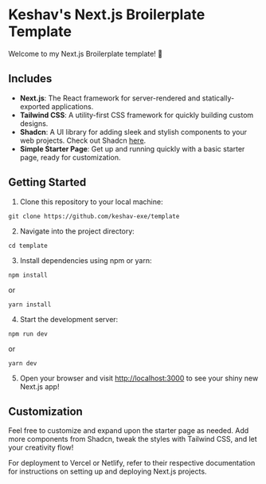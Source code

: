 # Keshav's Next.js Broilerplate Template

Welcome to my Next.js Broilerplate template! 🚀

## Includes

- **Next.js**: The React framework for server-rendered and statically-exported applications.
- **Tailwind CSS**: A utility-first CSS framework for quickly building custom designs.
- **Shadcn**: A UI library for adding sleek and stylish components to your web projects. Check out Shadcn [here](https://ui.shadcn.com/).
- **Simple Starter Page**: Get up and running quickly with a basic starter page, ready for customization.

## Getting Started

1. Clone this repository to your local machine:

```
git clone https://github.com/keshav-exe/template
```

2. Navigate into the project directory:

```
cd template
```

3. Install dependencies using npm or yarn:

```
npm install
```
or
```
yarn install
```

4. Start the development server:

```
npm run dev
```
or
```
yarn dev
```

5. Open your browser and visit [http://localhost:3000](http://localhost:3000) to see your shiny new Next.js app!

## Customization

Feel free to customize and expand upon the starter page as needed. Add more components from Shadcn, tweak the styles with Tailwind CSS, and let your creativity flow!


For deployment to Vercel or Netlify, refer to their respective documentation for instructions on setting up and deploying Next.js projects.
